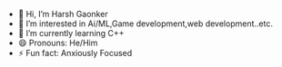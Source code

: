 - 👋 Hi, I’m Harsh Gaonker
- 👀 I’m interested in Ai/ML,Game development,web development..etc.
- 🌱 I’m currently learning C++
- 😄 Pronouns: He/Him
- ⚡ Fun fact: Anxiously Focused

<!---
HarshF40/HarshF40 is a ✨ special ✨ repository because its `README.md` (this file) appears on your GitHub profile.
You can click the Preview link to take a look at your changes.
--->
